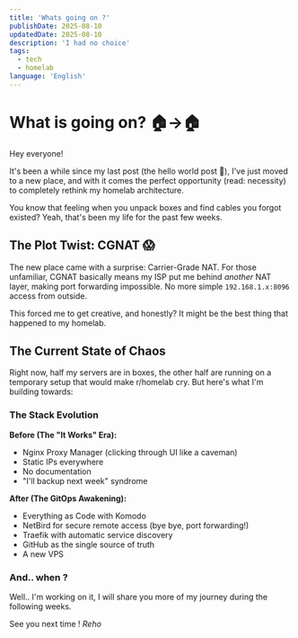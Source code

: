 ```yaml
---
title: 'Whats going on ?'
publishDate: 2025-08-10
updatedDate: 2025-08-10
description: 'I had no choice'
tags:
  - tech
  - homelab
language: 'English'
---
```


# What is going on? 🏠→🏠

Hey everyone! 

It's been a while since my last post (the hello world post 🤣), I've just moved to a new place, and with it comes the perfect opportunity (read: necessity) to completely rethink my homelab architecture. 

You know that feeling when you unpack boxes and find cables you forgot existed? Yeah, that's been my life for the past few weeks.

## The Plot Twist: CGNAT 😱

The new place came with a surprise: Carrier-Grade NAT. For those unfamiliar, CGNAT basically means my ISP put me behind *another* NAT layer, making port forwarding impossible. No more simple `192.168.1.x:8096` access from outside. 

This forced me to get creative, and honestly? It might be the best thing that happened to my homelab.

## The Current State of Chaos

Right now, half my servers are in boxes, the other half are running on a temporary setup that would make r/homelab cry. But here's what I'm building towards:

### The Stack Evolution

**Before (The "It Works" Era):**
- Nginx Proxy Manager (clicking through UI like a caveman)
- Static IPs everywhere
- No documentation
- "I'll backup next week" syndrome

**After (The GitOps Awakening):**
- Everything as Code with Komodo
- NetBird for secure remote access (bye bye, port forwarding!)
- Traefik with automatic service discovery
- GitHub as the single source of truth
- A new VPS

### And.. when ?

Well.. I'm working on it, I will share you more of my journey during the following weeks.

See you next time !
_Reho_